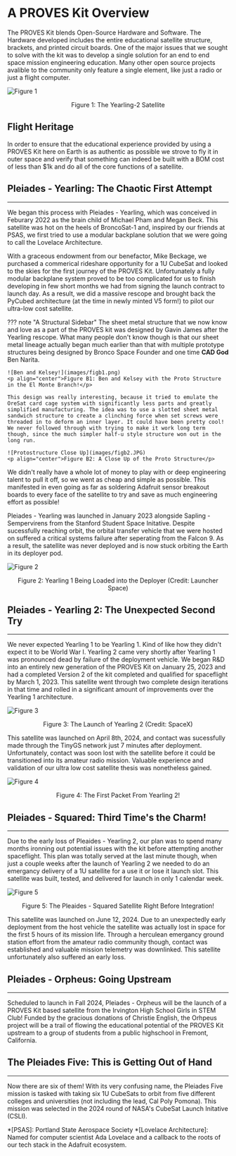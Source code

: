 # A PROVES Kit Overview
The PROVES Kit blends Open-Source Hardware and Software. The Hardware developed includes the entire educational satellite structure, brackets, and printed circuit boards. One of the major issues that we sought to solve with the kit was to develop a single solution for an end to end space mission engineering education. Many other open source projects avalible to the community only feature a single element, like just a radio or just a flight computer. 

![Figure 1](images/YearlingV2.jpg)
<p align="center">Figure 1: The Yearling-2 Satellite</p>

## Flight Heritage
In order to ensure that the educational experience provided by using a PROVES Kit here on Earth is as authentic as possible we strove to fly it in outer space and verify that something can indeed be built with a BOM cost of less than $1k and do all of the core functions of a satellite. 

## Pleiades - Yearling: The Chaotic First Attempt 
***
We began this process with Pleiades - Yearling, which was conceived in Feburary 2022 as the brain child of Michael Pham and Megan Beck. This satellite was hot on the heels of BroncoSat-1 and, inspired by our friends at PSAS, we first tried to use a modular backplane solution that we were going to call the Lovelace Architecture. 

With a graceous endowment from our benefactor, Mike Beckage, we purchased a commerical rideshare opportunity for a 1U CubeSat and looked to the skies for the first journey of the PROVES Kit. Unfortunately a fully modular backplane system proved to be too complicated for us to finish developing in few short months we had from signing the launch contract to launch day. As a result, we did a massive rescope and brought back the PyCubed architecture (at the time in newly minted V5 form!) to pilot our ultra-low cost satellite. 

??? note "A Structural Sidebar"
    The sheet metal structure that we now know and love as a part of the PROVES kit was designed by Gavin James after the Yearling rescope. What many people don't know though is that our sheet metal lineage actually began much earlier than that with multiple prototype structures being designed by Bronco Space Founder and one time **CAD God** Ben Narita. 

    ![Ben and Kelsey!](images/figb1.png)
    <p align="center">Figure B1: Ben and Kelsey with the Proto Structure in the El Monte Branch!</p>

    This design was really interesting, because it tried to emulate the OreSat card cage system with significantly less parts and greatly simplified manufacturing. The idea was to use a slotted sheet metal sandwich structure to create a clinching force when set screws were threaded in to deform an inner layer. It could have been pretty cool! We never followed through with trying to make it work long term though, since the much simpler half-u style structure won out in the long run. 

    ![Protostructure Close Up](images/figb2.JPG)
    <p align="center">Figure B2: A Close Up of the Proto Structure</p>

We didn't really have a whole lot of money to play with or deep engineering talent to pull it off, so we went as cheap and simple as possible. This manifested in even going as far as soldering Adafruit sensor breakout boards to every face of the satellite to try and save as much engineering effort as possible! 

Pleiades - Yearling was launched in January 2023 alongside Sapling - Sempervirens from the Stanford Student Space Initative. Despite sucessfully reaching orbit, the orbital transfer vehicle that we were hosted on suffered a critical systems failure after seperating from the Falcon 9. As a result, the satellite was never deployed and is now stuck orbiting the Earth in its deployer pod. 

![Figure 2](images/fig2.jpg)
<p align="center">Figure 2: Yearling 1 Being Loaded into the Deployer (Credit: Launcher Space)</p>

## Pleiades - Yearling 2: The Unexpected Second Try 
***
We never expected Yearling 1 to be Yearling 1. Kind of like how they didn't expect it to be World War I. Yearling 2 came very shortly after Yearling 1 was pronounced dead by failure of the deployment vehicle. We began R&D into an entirely new generation of the PROVES Kit on January 25, 2023 and had a completed Version 2 of the kit completed and qualified for spaceflight by March 1, 2023. This satellite went through two complete design iterations in that time and rolled in a significant amount of improvements over the Yearling 1 architecture. 

![Figure 3](images/fig3.jpg)
<p align="center">Figure 3: The Launch of Yearling 2 (Credit: SpaceX)</p>

This satellite was launched on April 8th, 2024, and contact was sucessfully made through the TinyGS network just 7 minutes after deployment. Unfortunately, contact was soon lost with the satellite before it could be transitioned into its amateur radio mission. Valuable experience and validation of our ultra low cost satellite thesis was nonetheless gained. 

![Figure 4](images/fig4.jpg)
<p align="center">Figure 4: The First Packet From Yearling 2!</p>

## Pleiades - Squared: Third Time's the Charm! 
***
Due to the early loss of Pleaides - Yearling 2, our plan was to spend many months ironning out potential issues with the kit before attempting another spaceflight. This plan was totally served at the last minute though, when just a couple weeks after the launch of Yearling 2 we needed to do an emergancy delivery of a 1U satellite for a use it or lose it launch slot. This satellite was built, tested, and delivered for launch in only 1 calendar week. 

![Figure 5](images/fig5.png)
<p align="center">Figure 5: The Pleaides - Squared Satellite Right Before Integration!</p>

This satellite was launched on June 12, 2024. Due to an unexpectedly early deployment from the host vehicle the satellite was actually lost in space for the first 5 hours of its mission life. Through a herculean emergancy ground station effort from the amateur radio community though, contact was established and valuable mission telemetry was downlinked. This satellite unfortunately also suffered an early loss. 

## Pleiades - Orpheus: Going Upstream
***
Scheduled to launch in Fall 2024, Pleiades - Orpheus will be the launch of a PROVES Kit based satellite from the Irvington High School Girls in STEM Club! Funded by the gracious donations of Christie English, the Orhpeus project will be a trail of flowing the educational potential of the PROVES Kit upstream to a group of students from a public highschool in Fremont, California. 

## The Pleiades Five: This is Getting Out of Hand
***
Now there are six of them! With its very confusing name, the Pleiades Five mission is tasked with taking six 1U CubeSats to orbit from five different colleges and universities (not including the lead, Cal Poly Pomona). This mission was selected in the 2024 round of NASA's CubeSat Launch Initative (CSLI).

*[PSAS]: Portland State Aerospace Society
*[Lovelace Architecture]: Named for computer scientist Ada Lovelace and a callback to the roots of our tech stack in the Adafruit ecosystem. 